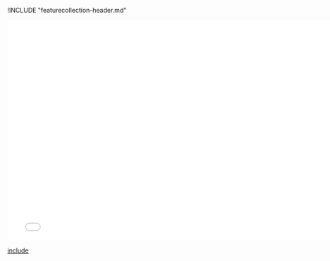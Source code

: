 !INCLUDE "featurecollection-header.md"

<iframe src="../../geometry-featurecollection.html" width="770" height="500" frameBorder="0" seamless="seamless">
</iframe>

[include](../../geometry-featurecollection.html)

